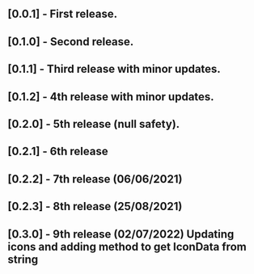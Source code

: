 ## [0.0.1] - First release.

## [0.1.0] - Second release.

## [0.1.1] - Third release with minor updates.
## [0.1.2] - 4th release with minor updates.

## [0.2.0] - 5th release (null safety).

## [0.2.1] - 6th release

## [0.2.2] - 7th release (06/06/2021)

## [0.2.3] - 8th release (25/08/2021)

## [0.3.0] - 9th release (02/07/2022) Updating icons and adding method to get IconData from string

